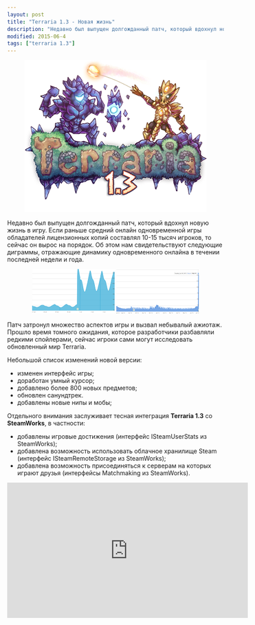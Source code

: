```yaml
---
layout: post
title: "Terraria 1.3 - Новая жизнь"
description: "Недавно был выпущен долгожданный патч, который вдохнул новую жизнь в игру."
modified: 2015-06-4
tags: ["terraria 1.3"]
---
```


<div align="center"><img src="/images/posts/terraria-novaya-zhizn/1.3 Banner.png" alt=""></div>

Недавно был выпущен долгожданный патч, который вдохнул новую жизнь в игру. Если раньше средний онлайн одновременной игры обладателей лицензионных копий составлял 10-15 тысяч игроков, то сейчас он вырос на порядок. Об этом нам свидетельствуют следующие диграммы, отражающие динамику одновременного онлайна в течении последней недели и года.

<div align="center"><figure class="two">
	<a href="/images/posts/terraria-novaya-zhizn/graph1.png"><img src="/images/posts/terraria-novaya-zhizn/graph1_m.png" alt=""></a>
	<a href="/images/posts/terraria-novaya-zhizn/graph2.png"><img src="/images/posts/terraria-novaya-zhizn/graph2_m.png" alt=""></a>
</figure></div>

Патч затронул множество аспектов игры и вызвал небывалый ажиотаж. Прошло время томного ожидания, которое разработчики разбавляли редкими спойлерами, сейчас игроки сами могут исследовать обновленный мир Terraria.

Небольшой список изменений новой версии:

* изменен интерфейс игры;
* доработан умный курсор;
* добавлено более 800 новых предметов;
* обновлен санундтрек.
* добавлены новые нипы и мобы;

Отдельного внимания заслуживает тесная интеграция **Terraria 1.3** со **SteamWorks**, в частности:

* добавлены игровые достижения (интерфейс ISteamUserStats из SteamWorks);
* добавлена возможность использовать облачное хранилище Steam (интерфейс ISteamRemoteStorage из SteamWorks);
* добавлена возможность присоединяться к серверам на которых играют друзья (интерфейсы Matchmaking из SteamWorks).

<iframe width="560" height="315" src="https://www.youtube.com/embed/-nXdtDgpPeE" frameborder="0" allowfullscreen></iframe>

